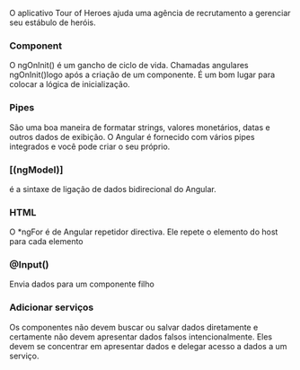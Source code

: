 O aplicativo Tour of Heroes ajuda uma agência de recrutamento a gerenciar seu estábulo de heróis.

### Component
O ngOnInit() é um gancho de ciclo de vida. Chamadas angulares ngOnInit()logo após a criação de um componente. É um bom lugar para colocar a lógica de inicialização.

### Pipes
São uma boa maneira de formatar strings, valores monetários, datas e outros dados de exibição. O Angular é fornecido com vários pipes integrados e você pode criar o seu próprio.

### [(ngModel)] 
é a sintaxe de ligação de dados bidirecional do Angular.

### HTML
O *ngFor é de Angular repetidor directiva. Ele repete o elemento do host para cada elemento

### @Input()
Envia dados para um componente filho


### Adicionar serviços

Os componentes não devem buscar ou salvar dados diretamente e certamente não devem apresentar dados falsos intencionalmente. Eles devem se concentrar em apresentar dados e delegar acesso a dados a um serviço.
